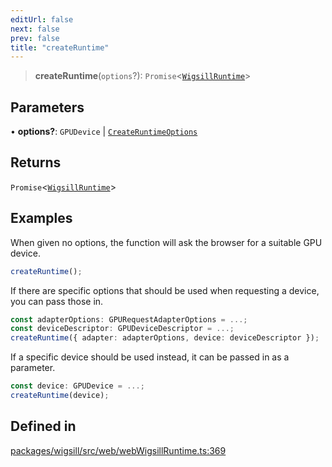 ```yaml
---
editUrl: false
next: false
prev: false
title: "createRuntime"
---
```


> **createRuntime**(`options`?): `Promise`\<[`WigsillRuntime`](/api/wigsill/interfaces/wigsillruntime/)\>

## Parameters

• **options?**: `GPUDevice` \| [`CreateRuntimeOptions`](/api/wigsill/web/type-aliases/createruntimeoptions/)

## Returns

`Promise`\<[`WigsillRuntime`](/api/wigsill/interfaces/wigsillruntime/)\>

## Examples

When given no options, the function will ask the browser for a suitable GPU device.
```ts
createRuntime();
```

If there are specific options that should be used when requesting a device, you can pass those in.
```ts
const adapterOptions: GPURequestAdapterOptions = ...;
const deviceDescriptor: GPUDeviceDescriptor = ...;
createRuntime({ adapter: adapterOptions, device: deviceDescriptor });
```

If a specific device should be used instead, it can be passed in as a parameter.
```ts
const device: GPUDevice = ...;
createRuntime(device);
```

## Defined in

[packages/wigsill/src/web/webWigsillRuntime.ts:369](https://github.com/software-mansion-labs/wigsill/blob/3eabd476f023822e50f40404033f5b0520bf8089/packages/wigsill/src/web/webWigsillRuntime.ts#L369)
